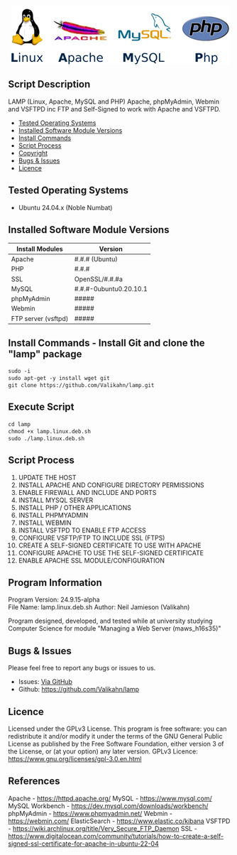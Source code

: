<div align="center">
    <a href="https://insentrica.net/" target="_blank">
        <img alt="lamp" src="https://github.com/Valikahn/lamp/blob/master/img/lamp_img.png">
    </a>
</div>

## Script Description
LAMP (Linux, Apache, MySQL and PHP)
Apache, phpMyAdmin, Webmin and VSFTPD inc FTP and Self-Signed to work with Apache and VSFTPD.

* [Tested Operating Systems](#tested-operating-systems)
* [Installed Software Module Versions](#installed-software-module-versions)
* [Install Commands](#install-commands)
* [Script Process](#script-process)
* [Copyright](#copyright)
* [Bugs & Issues](#bugs--issues)
* [Licence](#licence)

## Tested Operating Systems

* Ubuntu 24.04.x (Noble Numbat)

## Installed Software Module Versions
| Install Modules               | Version
|-------------------------------|-------------------------------|
| Apache                        | #.#.# (Ubuntu)
| PHP                           | #.#.#
| SSL                           | OpenSSL/#.#.#a
| MySQL                         | #.#.#-0ubuntu0.20.10.1
| phpMyAdmin                    | #####
| Webmin                        | #####
| FTP server (vsftpd)           | #####

## Install Commands - Install Git and clone the "lamp" package
```
sudo -i
sudo apt-get -y install wget git
git clone https://github.com/Valikahn/lamp.git
```

## Execute Script
```
cd lamp
chmod +x lamp.linux.deb.sh
sudo ./lamp.linux.deb.sh
```

## Script Process
1. UPDATE THE HOST
2. INSTALL APACHE AND CONFIGURE DIRECTORY PERMISSIONS
3. ENABLE FIREWALL AND INCLUDE AND PORTS
4. INSTALL MYSQL SERVER
5. INSTALL PHP / OTHER APPLICATIONS
6. INSTALL PHPMYADMIN
7. INSTALL WEBMIN
8. INSTALL VSFTPD TO ENABLE FTP ACCESS
9. CONFIGURE VSFTP/FTP TO INCLUDE SSL (FTPS)
10. CREATE A SELF-SIGNED CERTIFICATE TO USE WITH APACHE
11. CONFIGURE APACHE TO USE THE SELF-SIGNED CERTIFICATE
12. ENABLE APACHE SSL MODULE/CONFIGURATION

## Program Information
Program Version: 24.9.15-alpha<br />
File Name: lamp.linux.deb.sh
Author:  Neil Jamieson (Valikahn)

Program designed, developed, and tested while at university studying Computer Science for module "Managing a Web Server (maws_h16s35)"

## Bugs & Issues
Please feel free to report any bugs or issues to us.
* Issues:  <a href="https://github.com/Valikahn/lamp/issues">Via GitHub</a>
* Github:   https://github.com/Valikahn/lamp

## Licence
Licensed under the GPLv3 License.
This program is free software: you can redistribute it and/or modify it under the terms of the GNU General Public License as published by the Free Software Foundation, either version 3 of the License, or (at your option) any later version.
GPLv3 Licence:  https://www.gnu.org/licenses/gpl-3.0.en.html 

## References
Apache - https://httpd.apache.org/
MySQL - https://www.mysql.com/
MySQL Workbench - https://dev.mysql.com/downloads/workbench/
phpMyAdmin - https://www.phpmyadmin.net/
Webmin - https://webmin.com/
ElasticSearch - https://www.elastic.co/kibana
VSFTPD - https://wiki.archlinux.org/title/Very_Secure_FTP_Daemon
SSL - https://www.digitalocean.com/community/tutorials/how-to-create-a-self-signed-ssl-certificate-for-apache-in-ubuntu-22-04